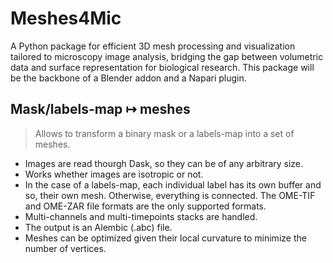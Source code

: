 # Meshes4Mic

A Python package for efficient 3D mesh processing and visualization tailored to microscopy image analysis, bridging the gap between volumetric data and surface representation for biological research.
This package will be the backbone of a Blender addon and a Napari plugin.

## Mask/labels-map ↦ meshes

> Allows to transform a binary mask or a labels-map into a set of meshes.

- Images are read thourgh Dask, so they can be of any arbitrary size.
- Works whether images are isotropic or not.
- In the case of a labels-map, each individual label has its own buffer and so, their own mesh. Otherwise, everything is connected. 
The OME-TIF and OME-ZAR file formats are the only supported formats.
- Multi-channels and multi-timepoints stacks are handled.
- The output is an Alembic (.abc) file.
- Meshes can be optimized given their local curvature to minimize the number of vertices.
